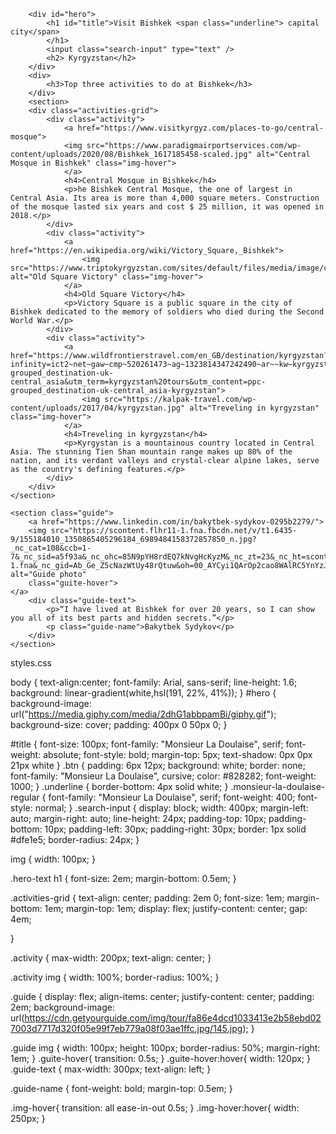 <!DOCTYPE html>
<html>
    <head>
        <link rel="stylesheet" href="styles.css">
<link rel="preconnect" href="https://fonts.gstatic.com" crossorigin>
<link href="https://fonts.googleapis.com/css2?family=Edu+AU+VIC+WA+NT+Pre:wght@400..700&family=Monsieur+La+Doulaise&display=swap" rel="stylesheet">
</head>
    <body>
        
        <div id="hero">
            <h1 id="title">Visit Bishkek <span class="underline"> capital city</span>
            </h1>
            <input class="search-input" type="text" />
            <h2> Kyrgyzstan</h2>
        </div>
        <div>
            <h3>Top three activities to do at Bishkek</h3>  
        </div>
        <section>
        <div class="activities-grid">
            <div class="activity">
                <a href="https://www.visitkyrgyz.com/places-to-go/central-mosque">
                <img src="https://www.paradigmairportservices.com/wp-content/uploads/2020/08/Bishkek_1617185458-scaled.jpg" alt="Central Mosque in Bishkek" class="img-hover">
                </a>
                <h4>Central Mosque in Bishkek</h4>
                <p>he Bishkek Central Mosque, the one of largest in Central Asia. Its area is more than 4,000 square meters. Construction of the mosque lasted six years and cost $ 25 million, it was opened in 2018.</p>
            </div>
            <div class="activity">
                <a href="https://en.wikipedia.org/wiki/Victory_Square,_Bishkek">
                    <img src="https://www.triptokyrgyzstan.com/sites/default/files/media/image/c_ahmed_d_victory_square_0.jpg" alt="Old Square Victory" class="img-hover">
                </a>
                <h4>Old Square Victory</h4>
                <p>Victory Square is a public square in the city of Bishkek dedicated to the memory of soldiers who died during the Second World War.</p>
            </div>
            <div class="activity">
                <a href="https://www.wildfrontierstravel.com/en_GB/destination/kyrgyzstan?infinity=ict2~net~gaw~cmp~520261473~ag~1323814347242490~ar~~kw~kyrgyzstan%20tours~mt~p~acr~7649413162&msclkid=5674162378de1038ead4711eaea36551&utm_source=bing&utm_medium=cpc&utm_campaign=ppc-grouped_destination-uk-central_asia&utm_term=kyrgyzstan%20tours&utm_content=ppc-grouped_destination-uk-central_asia-kyrgyzstan">
                    <img src="https://kalpak-travel.com/wp-content/uploads/2017/04/kyrgyzstan.jpg" alt="Treveling in kyrgyzstan" class="img-hover">
                </a>
                <h4>Treveling in kyrgyzstan</h4>
                <p>Kyrgystan is a mountainous country located in Central Asia. The stunning Tien Shan mountain range makes up 80% of the nation, and its verdant valleys and crystal-clear alpine lakes, serve as the country's defining features.</p>
            </div>
        </div>
    </section>

    <section class="guide">
        <a href="https://www.linkedin.com/in/bakytbek-sydykov-0295b2279/">
        <img src="https://scontent.flhr11-1.fna.fbcdn.net/v/t1.6435-9/155184010_1350865405296184_6989484158372857850_n.jpg?_nc_cat=108&ccb=1-7&_nc_sid=a5f93a&_nc_ohc=85N9pYH8rdEQ7kNvgHcKyzM&_nc_zt=23&_nc_ht=scontent.flhr11-1.fna&_nc_gid=Ab_Ge_Z5cNazWtUy48rQtuw&oh=00_AYCyi1QArOp2cao8WAlRC5YnYzJzd0BXQPXgUE9zZsMZCA&oe=67604993" alt="Guide photo"
        class="guite-hover">
    </a>
        <div class="guide-text">
            <p>“I have lived at Bishkek for over 20 years, so I can show you all of its best parts and hidden secrets.”</p>
            <p class="guide-name">Bakytbek Sydykov</p>
        </div>
    </section>
</body>
</html>

styles.css

body {
    text-align:center;
    font-family: Arial, sans-serif;
    line-height: 1.6;
    background: linear-gradient(white,hsl(191, 22%, 41%));
}
#hero {
   background-image: url("https://media.giphy.com/media/2dhG1abbpamBi/giphy.gif");
    background-size: cover;
    padding: 400px 0 50px 0;
}

#title { 
    font-size: 100px;
    font-family: "Monsieur La Doulaise", serif;
    font-weight: absolute;
    font-style: bold;
    margin-top: 5px;
    text-shadow: 0px 0px 21px white
}
.btn { 
    padding: 6px 12px;
    background: white;
    border: none;
    font-family: "Monsieur La Doulaise", cursive;
    color: #828282;
    font-weight: 1000;
}
.underline { 
    border-bottom: 4px solid white;
}
.monsieur-la-doulaise-regular {
    font-family: "Monsieur La Doulaise", serif;
    font-weight: 400;
    font-style: normal;
  }
  .search-input {
    display: block;
    width: 400px;
    margin-left: auto;
    margin-right: auto;
    line-height: 24px;
    padding-top: 10px;
    padding-bottom: 10px;
    padding-left: 30px;
    padding-right: 30px;
    border: 1px solid #dfe1e5;
    border-radius: 24px;
}

img {
    width: 100px;
}

.hero-text h1 {
    font-size: 2em;
    margin-bottom: 0.5em;
}

.activities-grid {
    text-align: center;
    padding: 2em 0;
    font-size: 1em;
    margin-bottom: 1em;
    margin-top: 1em;
    display: flex;
    justify-content: center;
    gap: 4em;
   
}

.activity {
    max-width: 200px;
    text-align: center;
}

.activity img {
    width: 100%;
    border-radius: 100%;
}

.guide {
    display: flex;
    align-items: center;
    justify-content: center;
    padding: 2em;
    background-image: url(https://cdn.getyourguide.com/img/tour/fa86e4dcd1033413e2b58ebd027003d7717d320f05e99f7eb779a08f03ae1ffc.jpg/145.jpg);
}

.guide img {
    width: 100px;
    height: 100px;
    border-radius: 50%;
    margin-right: 1em;
}
.guite-hover{
    transition:  0.5s;
}
.guite-hover:hover{
    width: 120px;
}
.guide-text {
    max-width: 300px;
    text-align: left;
}

.guide-name {
    font-weight: bold;
    margin-top: 0.5em;
}

.img-hover{
    transition: all ease-in-out 0.5s;
}
.img-hover:hover{
    width: 250px;
}
